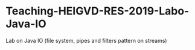 # Teaching-HEIGVD-RES-2019-Labo-Java-IO
Lab on Java IO (file system, pipes and filters pattern on streams)
